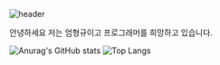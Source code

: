 ![header](https://capsule-render.vercel.app/api?type=waving&&color=gradient&height=300&section=header&text=goeom&fontSize=90)

안녕하세요
저는 엄형규이고 프로그래머를 희망하고 있습니다.

![Anurag's GitHub stats](https://github-readme-stats.vercel.app/api?username=goeom77&show_icons=true&theme=tokyonight)
![Top Langs](https://github-readme-stats.vercel.app/api/top-langs/?username=goeom77&layout=compact&theme=tokyonight)
